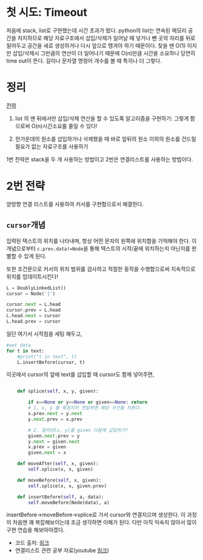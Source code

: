 # 첫 시도: Timeout

처음에 stack, list로 구현했는데 시간 초과가 떴다. python의 list는 연속된 메모리 공간을 차지하므로 해당 자료구조에서 삽입/삭제가 일어날 때 넣거나 뺀 곳의 자리를 뒤로 밀어두고 공간을 새로 생성하거나 다시 앞으로 땡겨야 하기 때문이다. 찾을 땐 O(1) 이지만 삽입/삭제시 그만큼의 연산이 더 일어나기 때문에 O(n)만큼 시간을 소요하니 당연히 time out이 뜬다. 길이나 문자열 명령어 개수를 볼 때 특히나 더 그렇다.

# 정리

[전략](https://www.acmicpc.net/board/view/54572)

1. list 의 맨 뒤에서만 삽입/삭제 연산을 할 수 있도록 알고리즘을 구현하기: 그렇게 함으로써 O(n)시간소요를 줄일 수 있다!

2. 한가운데의 원소를 삽입하거나 삭제했을 때 바로 앞뒤의 원소 이외의 원소를 건드릴 필요가 없는 자료구조를 사용하기

1번 전략은 stack을 두 개 사용하는 방법이고 2번은 연결리스트를 사용하는 방법이다.

# 2번 전략

양방향 연결 리스트를 사용하여 커서를 구현함으로서 해결한다.

## `cursor`개념

입력된 텍스트의 위치를 나타내며, 항상 어떤 문자의 왼쪽에 위치함을 기억해야 한다. 이 개념으로부터 `c.prev.data!=Node`을 통해 텍스트의 시작/끝에 위치하는지 아닌지를 판별할 수 있게 된다.

또한 조건문으로 커서의 위치 범위를 검사하고 적절한 동작을 수행함으로써 지속적으로 위치를 업데이트시킨다!

```python
L = DoublyLinkedList()
cursor = Node('|')

cursor.next = L.head
cursor.prev = L.head
L.head.next = cursor
L.head.prev = cursor
```

일단 여기서 시작점을 세팅 해두고,

```python
#set data
for t in text:
    #print("t in text", t)
    L.insertBefore(cursor, t)
```

이곳에서 cursor의 앞에 text를 삽입할 때 cursor도 함께 넣어주면,

```python

    def splice(self, x, y, given):

        if x==None or y==None or given==None: return
        # 1. x, y 를 특정지어 전달하면 해당 구간을 자른다.
        x.prev.next = y.next
        y.next.prev = x.prev

        # 2. 잘라낸[x, y]를 given 다음에 삽입하기?
        given.next.prev = y
        y.next = given.next
        x.prev = given
        given.next = x

    def moveAfter(self, x, given):
        self.splice(x, x, given)

    def moveBefore(self, x, given):
        self.splice(x, x, given.prev)

    def insertBefore(self, a, data):
        self.moveBefore(Node(data), a)
```

insertBefore->moveBefore->splice로 가서 cursor와 연결지으며 생성한다. 이 과정이 처음엔 꽤 복잡해보이는데 조금 생각하면 이해가 된다. 다만 아직 익숙치 않아서 많이 구현 연습을 해보아야겠다.

- 코드 출처: [링크](https://velog.io/@crookid/1406)
- 연결리스트 관련 공부 자료(youtube [링크](https://www.youtube.com/watch?v=K1PlysPgNZY))
